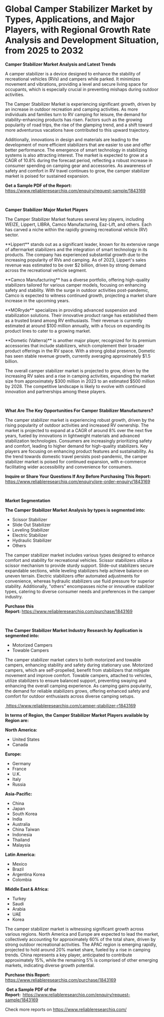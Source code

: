 <p><h1>Global Camper Stabilizer Market by Types, Applications, and Major Players, with Regional Growth Rate Analysis and Development Situation, from 2025 to 2032</h1></p><p><strong>Camper Stabilizer Market Analysis and Latest Trends</strong></p>
<p><p>A camper stabilizer is a device designed to enhance the stability of recreational vehicles (RVs) and campers while parked. It minimizes movement and vibrations, providing a level and secure living space for occupants, which is especially crucial in preventing mishaps during outdoor activities.</p><p>The Camper Stabilizer Market is experiencing significant growth, driven by an increase in outdoor recreation and camping activities. As more individuals and families turn to RV camping for leisure, the demand for stability-enhancing products has risen. Factors such as the growing popularity of road trips, the rise of the glamping trend, and a shift toward more adventurous vacations have contributed to this upward trajectory.</p><p>Additionally, innovations in design and materials are leading to the development of more efficient stabilizers that are easier to use and offer better performance. The emergence of smart technology in stabilizing systems is also attracting interest. The market is expected to grow at a CAGR of 10.8% during the forecast period, reflecting a robust increase in consumer spending on camping gear and accessories. As awareness of safety and comfort in RV travel continues to grow, the camper stabilizer market is poised for sustained expansion.</p></p>
<p><strong>Get a Sample PDF of the Report:&nbsp;</strong> <a href="https://www.reliableresearchiq.com/enquiry/request-sample/1843169?utm_campaign=3058&utm_medium=2&utm_source=Github&utm_content=ia&utm_term=11042025&utm_id=camper-stabilizer">https://www.reliableresearchiq.com/enquiry/request-sample/1843169</a></p>
<p>&nbsp;</p>
<p><strong>Camper Stabilizer Major Market Players</strong></p>
<p><p>The Camper Stabilizer Market features several key players, including WEIZE, Lippert, LIBRA, Camco Manufacturing, Eaz-Lift, and others. Each has carved a niche within the rapidly growing recreational vehicle (RV) sector.</p><p>**Lippert** stands out as a significant leader, known for its extensive range of aftermarket stabilizers and the integration of smart technology in its products. The company has experienced substantial growth due to the increasing popularity of RVs and camping. As of 2023, Lippert's sales revenue was estimated to be over $2 billion, driven by strong demand across the recreational vehicle segment.</p><p>**Camco Manufacturing** has a diverse portfolio, offering high-quality stabilizers tailored for various camper models, focusing on enhancing safety and stability. With the surge in outdoor activities post-pandemic, Camco is expected to witness continued growth, projecting a market share increase in the upcoming years.</p><p>**MORryde** specializes in providing advanced suspension and stabilization solutions. Their innovative product range has established them as a trusted brand among RV enthusiasts. Their revenue is currently estimated at around $100 million annually, with a focus on expanding its product lines to cater to a growing market.</p><p>**Dometic (Valterra)** is another major player, recognized for its premium accessories that include stabilizers, which complement their broader product offerings in the RV space. With a strong global presence, Dometic has seen stable revenue growth, currently averaging approximately $1.5 billion.</p><p>The overall camper stabilizer market is projected to grow, driven by the increasing RV sales and a rise in camping activities, expanding the market size from approximately $300 million in 2023 to an estimated $500 million by 2028. The competitive landscape is likely to evolve with continued innovation and partnerships among these players.</p></p>
<p>&nbsp;</p>
<p><strong>What Are The Key Opportunities For Camper Stabilizer Manufacturers?</strong></p>
<p><p>The camper stabilizer market is experiencing robust growth, driven by the rising popularity of outdoor activities and increased RV ownership. The market is projected to expand at a CAGR of around 8% over the next five years, fueled by innovations in lightweight materials and advanced stabilization technologies. Consumers are increasingly prioritizing safety and comfort, leading to higher demand for high-quality stabilizers. Key players are focusing on enhancing product features and sustainability. As the trend towards domestic travel persists post-pandemic, the camper stabilizer market is poised for continued expansion, with e-commerce facilitating wider accessibility and convenience for consumers.</p></p>
<p><strong>Inquire or Share Your Questions If Any Before Purchasing This Report:</strong> <a href="https://www.reliableresearchiq.com/enquiry/pre-order-enquiry/1843169?utm_campaign=3058&utm_medium=2&utm_source=Github&utm_content=ia&utm_term=11042025&utm_id=camper-stabilizer">https://www.reliableresearchiq.com/enquiry/pre-order-enquiry/1843169</a></p>
<p>&nbsp;</p>
<p><strong>Market Segmentation</strong></p>
<p><strong>The Camper Stabilizer Market Analysis by types is segmented into:</strong></p>
<p><ul><li>Scissor Stabilizer</li><li>Slide Out Stabilizer</li><li>Leveling Stabilizer</li><li>Electric Stabilizer</li><li>Hydraulic Stabilizer</li><li>Others</li></ul></p>
<p><p>The camper stabilizer market includes various types designed to enhance comfort and stability for recreational vehicles. Scissor stabilizers utilize a scissor mechanism to provide sturdy support. Slide-out stabilizers secure expandable sections, while leveling stabilizers help achieve balance on uneven terrain. Electric stabilizers offer automated adjustments for convenience, whereas hydraulic stabilizers use fluid pressure for superior stability. Additionally, "others" encompasses niche or innovative stabilizer types, catering to diverse consumer needs and preferences in the camper industry.</p></p>
<p><strong>Purchase this Report:&nbsp;</strong><a href="https://www.reliableresearchiq.com/purchase/1843169?utm_campaign=3058&utm_medium=2&utm_source=Github&utm_content=ia&utm_term=11042025&utm_id=camper-stabilizer">https://www.reliableresearchiq.com/purchase/1843169</a></p>
<p>&nbsp;</p>
<p><strong>The Camper Stabilizer Market Industry Research by Application is segmented into:</strong></p>
<p><ul><li>Motorized Campers</li><li>Towable Campers</li></ul></p>
<p><p>The camper stabilizer market caters to both motorized and towable campers, enhancing stability and safety during stationary use. Motorized campers, which are self-propelled, benefit from stabilizers that mitigate movement and improve comfort. Towable campers, attached to vehicles, utilize stabilizers to ensure balanced support, preventing swaying and enhancing the overall camping experience. As camping gains popularity, the demand for reliable stabilizers grows, offering enhanced safety and comfort for outdoor enthusiasts across diverse camping setups.</p></p>
<p><a href="https://www.reliableresearchiq.com/camper-stabilizer-r1843169?utm_campaign=3058&utm_medium=2&utm_source=Github&utm_content=ia&utm_term=11042025&utm_id=camper-stabilizer">&nbsp;https://www.reliableresearchiq.com/camper-stabilizer-r1843169</a></p>
<p><strong>In terms of Region, the Camper Stabilizer Market Players available by Region are:</strong></p>
<p>
    <p> <strong> North America: </strong>
        <ul>
            <li>United States</li>
            <li>Canada</li>
        </ul>
        </p> 
    <p> <strong> Europe: </strong>
        <ul>
            <li>Germany</li>
            <li>France</li>
            <li>U.K.</li>
            <li>Italy</li>
            <li>Russia</li>
        </ul>
        </p> 
    <p> <strong> Asia-Pacific: </strong>
        <ul>
            <li>China</li>
            <li>Japan</li>
            <li>South Korea</li>
            <li>India</li>
            <li>Australia</li>
            <li>China Taiwan</li>
            <li>Indonesia</li>
            <li>Thailand</li>
            <li>Malaysia</li>
        </ul>
        </p> 
    <p> <strong> Latin America: </strong>
        <ul>
            <li>Mexico</li>
            <li>Brazil</li>
            <li>Argentina Korea</li>
            <li>Colombia</li>
        </ul>
        </p> 
    <p> <strong> Middle East & Africa: </strong>
        <ul>
            <li>Turkey</li>
            <li>Saudi</li>
            <li>Arabia</li>
            <li>UAE</li>
            <li>Korea</li>
        </ul>
    </p>
    </p>
<p><p>The camper stabilizer market is witnessing significant growth across various regions. North America and Europe are expected to lead the market, collectively accounting for approximately 60% of the total share, driven by strong outdoor recreational activities. The APAC region is emerging rapidly, projected to hold around 20% market share, fueled by a rise in camping trends. China represents a key player, anticipated to contribute approximately 15%, while the remaining 5% is comprised of other emerging markets, indicating diverse growth potential.</p></p>
<p><strong>Purchase this Report: </strong><a href="https://www.reliableresearchiq.com/purchase/1843169?utm_campaign=3058&utm_medium=2&utm_source=Github&utm_content=ia&utm_term=11042025&utm_id=camper-stabilizer">https://www.reliableresearchiq.com/purchase/1843169</a></p>
<p>&nbsp;<strong>Get a Sample PDF of the Report:&nbsp;&nbsp;</strong><a href="https://www.reliableresearchiq.com/enquiry/request-sample/1843169?utm_campaign=3058&utm_medium=2&utm_source=Github&utm_content=ia&utm_term=11042025&utm_id=camper-stabilizer">https://www.reliableresearchiq.com/enquiry/request-sample/1843169</a></p>
<p><strong></strong></p>
<p>Check more reports on <a href="https://www.reliableresearchiq.com/?utm_campaign=3058&utm_medium=2&utm_source=Github&utm_content=ia&utm_term=11042025&utm_id=camper-stabilizer">https://www.reliableresearchiq.com/</a></p>